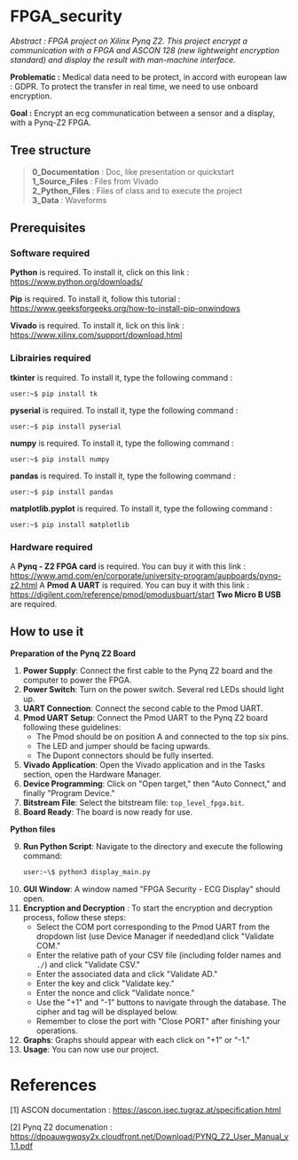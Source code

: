 # FPGA_security

_Abstract : FPGA project on Xilinx Pynq Z2. This project encrypt a communication with a FPGA and ASCON 128 (new lightweight encryption standard) and display the result with man-machine interface._

**Problematic :** Medical data need to be protect, in accord with european law : GDPR. To protect the transfer in real time, we need to use onboard encryption.  

**Goal :**  Encrypt an ecg communatication between a sensor and a display, with a Pynq-Z2 FPGA. 

## Tree structure

> **0_Documentation** : Doc, like presentation or quickstart \
> **1_Source_Files** : Files from Vivado \
> **2_Python_Files** : Files of class and to execute the project \
> **3_Data** : Waveforms

## Prerequisites

### Software required
**Python** is required. To install it, click on this link : https://www.python.org/downloads/

**Pip** is required. To install it, follow this tutorial : https://www.geeksforgeeks.org/how-to-install-pip-onwindows 

**Vivado** is required. To install it, lick on this link : https://www.xilinx.com/support/download.html 

### Librairies required

**tkinter** is required. To install it, type the following command :  
```console 
user:~$ pip install tk
```

**pyserial** is required. To install it, type the following command :  
```console 
user:~$ pip install pyserial
```

**numpy** is required. To install it, type the following command :  
```console 
user:~$ pip install numpy
```

**pandas** is required. To install it, type the following command :  
```console 
user:~$ pip install pandas
```

**matplotlib.pyplot** is required. To install it, type the following command :  
```console 
user:~$ pip install matplotlib
```


### Hardware required
A **Pynq - Z2 FPGA card** is required. You can buy it with this link :  https://www.amd.com/en/corporate/university-program/aupboards/pynq-z2.html 
A **Pmod A UART** is required. You can buy it with this link : https://digilent.com/reference/pmod/pmodusbuart/start
**Two Micro B USB** are required. 

## How to use it

**Preparation of the Pynq Z2 Board**

1. **Power Supply**: Connect the first cable to the Pynq Z2 board and the computer to power the FPGA.
2. **Power Switch**: Turn on the power switch. Several red LEDs should light up.
3. **UART Connection**: Connect the second cable to the Pmod UART.
4. **Pmod UART Setup**: Connect the Pmod UART to the Pynq Z2 board following these guidelines:
   - The Pmod should be on position A and connected to the top six pins.
   - The LED and jumper should be facing upwards.
   - The Dupont connectors should be fully inserted.
5. **Vivado Application**: Open the Vivado application and in the Tasks section, open the Hardware Manager.
6. **Device Programming**: Click on "Open target," then "Auto Connect," and finally "Program Device."
7. **Bitstream File**: Select the bitstream file: `top_level_fpga.bit`.
8. **Board Ready**: The board is now ready for use.

**Python files**

9. **Run Python Script**: Navigate to the directory and execute the following command:
   ```sh
   user:~\$ python3 display_main.py
   ```
10. **GUI Window**: A window named "FPGA Security - ECG Display" should open.
11. **Encryption and Decryption** : To start the encryption and decryption process, follow these steps:
    - Select the COM port corresponding to the Pmod UART from the dropdown list (use Device Manager if needed)and click "Validate COM."
    - Enter the relative path of your CSV file (including folder names and `./`) and click "Validate CSV."
    - Enter the associated data and click "Validate AD."
    - Enter the key and click "Validate key."
    - Enter the nonce and click "Validate nonce."
    - Use the "+1" and "-1" buttons to navigate through the database. The cipher and tag will be displayed below.
    - Remember to close the port with "Close PORT" after finishing your operations.
12. **Graphs**: Graphs should appear with each click on "+1" or "-1."
13. **Usage**: You can now use our project.


# References

[1] ASCON documentation : https://ascon.isec.tugraz.at/specification.html

[2] Pynq Z2 documenation : https://dpoauwgwqsy2x.cloudfront.net/Download/PYNQ_Z2_User_Manual_v1.1.pdf 